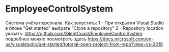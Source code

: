 # EmployeeControlSystem
Система учёта персонала.
Как запустить: 
 1 - При открытии Visual Studio в блоке  "Get started" выбрать "Clone a repository"
 2 - Repository location указать:  https://github.com/SilentCoast/EmployeeControlSystem
 подробнее можно посмотреть здесь https://docs.microsoft.com/en-us/visualstudio/get-started/tutorial-open-project-from-repo?view=vs-2019
 
 
